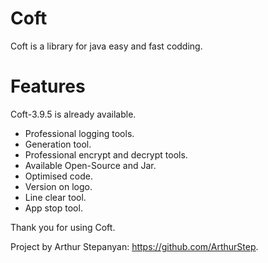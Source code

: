 # Coft
Coft is a library for java easy and fast codding.

# Features
Coft-3.9.5 is already available.
* Professional logging tools.
* Generation tool.
* Professional encrypt and decrypt tools.
* Available Open-Source and Jar.
* Optimised code.
* Version on logo.
* Line clear tool.
* App stop tool.

Thank you for using Coft.

Project by Arthur Stepanyan: https://github.com/ArthurStep.
